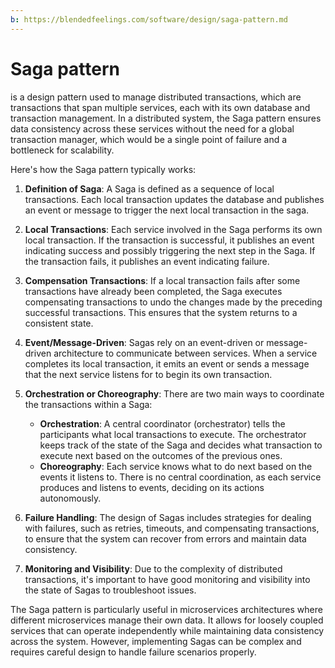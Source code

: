 ```yaml
---
b: https://blendedfeelings.com/software/design/saga-pattern.md
---
```


# Saga pattern 
is a design pattern used to manage distributed transactions, which are transactions that span multiple services, each with its own database and transaction management. In a distributed system, the Saga pattern ensures data consistency across these services without the need for a global transaction manager, which would be a single point of failure and a bottleneck for scalability.

Here's how the Saga pattern typically works:

1. **Definition of Saga**: A Saga is defined as a sequence of local transactions. Each local transaction updates the database and publishes an event or message to trigger the next local transaction in the saga.

2. **Local Transactions**: Each service involved in the Saga performs its own local transaction. If the transaction is successful, it publishes an event indicating success and possibly triggering the next step in the Saga. If the transaction fails, it publishes an event indicating failure.

3. **Compensation Transactions**: If a local transaction fails after some transactions have already been completed, the Saga executes compensating transactions to undo the changes made by the preceding successful transactions. This ensures that the system returns to a consistent state.

4. **Event/Message-Driven**: Sagas rely on an event-driven or message-driven architecture to communicate between services. When a service completes its local transaction, it emits an event or sends a message that the next service listens for to begin its own transaction.

5. **Orchestration or Choreography**: There are two main ways to coordinate the transactions within a Saga:
   - **Orchestration**: A central coordinator (orchestrator) tells the participants what local transactions to execute. The orchestrator keeps track of the state of the Saga and decides what transaction to execute next based on the outcomes of the previous ones.
   - **Choreography**: Each service knows what to do next based on the events it listens to. There is no central coordination, as each service produces and listens to events, deciding on its actions autonomously.

6. **Failure Handling**: The design of Sagas includes strategies for dealing with failures, such as retries, timeouts, and compensating transactions, to ensure that the system can recover from errors and maintain data consistency.

7. **Monitoring and Visibility**: Due to the complexity of distributed transactions, it's important to have good monitoring and visibility into the state of Sagas to troubleshoot issues.

The Saga pattern is particularly useful in microservices architectures where different microservices manage their own data. It allows for loosely coupled services that can operate independently while maintaining data consistency across the system. However, implementing Sagas can be complex and requires careful design to handle failure scenarios properly.